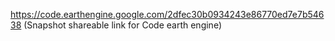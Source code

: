 https://code.earthengine.google.com/2dfec30b0934243e86770ed7e7b54638 (Snapshot shareable link for Code earth engine)
